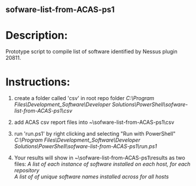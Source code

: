 ## sofware-list-from-ACAS-ps1


# Description:
Prototype script to compile list of software identified by Nessus plugin 20811.

# Instructions:
1. create a folder called 'csv' in root repo folder
    _C:\Program Files\Development_Software\Developer Solutions\PowerShell\sofware-list-from-ACAS-ps1\csv_

2. add ACAS csv report files into ~\sofware-list-from-ACAS-ps1\csv

3. run 'run.ps1' by right clicking and selecting "Run with PowerShell"
    _C:\Program Files\Development_Software\Developer Solutions\PowerShell\sofware-list-from-ACAS-ps1\run.ps1_

4. Your results will show in ~\sofware-list-from-ACAS-ps1\results as two files:
    _A list of each instance of software installed on each host, for each repository_    
    _A list of of unique software names installed across for all hosts_
